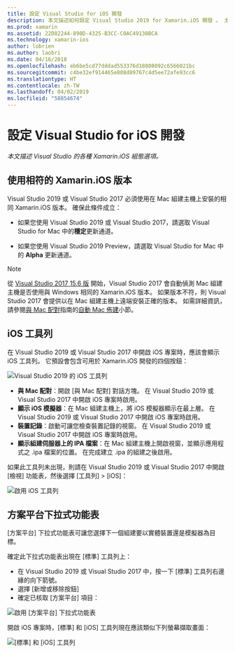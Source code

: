 ```yaml
---
title: 設定 Visual Studio for iOS 開發
description: 本文描述如何設定 Visual Studio 2019 for Xamarin.iOS 開發 。 尤其著重討論如何設定已安裝的 Xamarin.iOS 版本、iOS 工具列以及 [方案平台] 下拉式功能表。
ms.prod: xamarin
ms.assetid: 22D82244-890D-4325-B3CC-C0AC49130BCA
ms.technology: xamarin-ios
author: lobrien
ms.author: laobri
ms.date: 04/16/2018
ms.openlocfilehash: eb6be5cd77dddad553376d18808092c6566021bc
ms.sourcegitcommit: c4be32ef914465e808d89767c4d5ee72afe93cc6
ms.translationtype: HT
ms.contentlocale: zh-TW
ms.lasthandoff: 04/02/2019
ms.locfileid: "58854674"
---
```

# <a name="configuring-visual-studio-for-ios-development"></a>設定 Visual Studio for iOS 開發

_本文描述 Visual Studio 的各種 Xamarin.iOS 組態選項。_

## <a name="using-matching-xamarinios-versions"></a>使用相符的 Xamarin.iOS 版本

Visual Studio 2019 或 Visual Studio 2017 必須使用在 Mac 組建主機上安裝的相同 Xamarin.iOS 版本。 確保此條件成立：

- 如果您使用 Visual Studio 2019 或 Visual Studio 2017，請選取 Visual Studio for Mac 中的**穩定**更新通道。

- 如果您使用 Visual Studio 2019 Preview，請選取 Visual Studio for Mac 中的 **Alpha** 更新通道。

> [!NOTE]
> 從 [Visual Studio 2017 15.6 版](https://docs.microsoft.com/visualstudio/releasenotes/vs2017-relnotes#automatic-macos-provisioning) 開始，Visual Studio 2017 會自動偵測 Mac 組建主機是否使用與 Windows 相同的 Xamarin.iOS 版本。 如果版本不符，則 Visual Studio 2017 會提供以在 Mac 組建主機上遠端安裝正確的版本。 如需詳細資訊，請參閱[與 Mac 配對](~/ios/get-started/installation/windows/connecting-to-mac/index.md)指南的[自動 Mac 佈建](~/ios/get-started/installation/windows/connecting-to-mac/index.md#automatic-mac-provisioning)小節。

## <a name="ios-toolbar"></a>iOS 工具列

在 Visual Studio 2019 或 Visual Studio 2017 中開啟 iOS 專案時，應該會顯示 iOS 工具列。  它預設會包含可用於 Xamarin.iOS 開發的四個按鈕：

![Visual Studio 2019 的 iOS 工具列](config-options-images/ios-toolbar.png)

- **與 Mac 配對**：開啟 [與 Mac 配對] 對話方塊。 在 Visual Studio 2019 或 Visual Studio 2017 中開啟 iOS 專案時啟用。
- **顯示 iOS 模擬器**：在 Mac 組建主機上，將 iOS 模擬器顯示在最上層。 在 Visual Studio 2019 或 Visual Studio 2017 中開啟 iOS 專案時啟用。
- **裝置記錄**：啟動可讓您檢查裝置記錄的視窗。 在 Visual Studio 2019 或 Visual Studio 2017 中開啟 iOS 專案時啟用。
- **顯示組建伺服器上的 IPA 檔案**：在 Mac 組建主機上開啟視窗，並顯示應用程式之 .ipa 檔案的位置。 在完成建立 .ipa 的組建之後啟用。

如果此工具列未出現，則請在 Visual Studio 2019 或 Visual Studio 2017 中開啟 [檢視] 功能表，然後選擇 [工具列] > [iOS]：

![啟用 iOS 工具列](config-options-images/ios-toolbar-enable.png "啟用 iOS 工具列")

## <a name="solution-platforms-drop-down-menu"></a>方案平台下拉式功能表

[方案平台] 下拉式功能表可讓您選擇下一個組建要以實體裝置還是模擬器為目標。

確定此下拉式功能表出現在 [標準] 工具列上：

- 在 Visual Studio 2019 或 Visual Studio 2017 中，按一下 [標準] 工具列右邊緣的向下箭號。
- 選擇 [新增或移除按鈕] 
- 確定已核取 [方案平台] 項目：

![啟用 [方案平台] 下拉式功能表](config-options-images/solution-platforms-enable.png "啟用 [方案平台] 下拉式功能表")

開啟 iOS 專案時，[標準] 和 [iOS] 工具列現在應該類似下列螢幕擷取畫面：

![[標準] 和 [iOS] 工具列](config-options-images/toolbars.png "[標準] 和 [iOS] 工具列")
